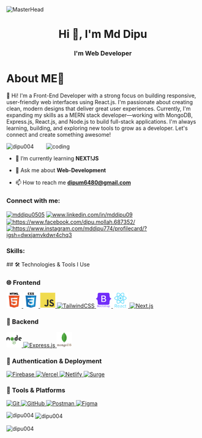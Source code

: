 ![MasterHead](https://user-images.githubusercontent.com/74038190/225813708-98b745f2-7d22-48cf-9150-083f1b00d6c9.gif)
<h1 align="center">Hi 👋, I'm Md Dipu</h1>
<h3 align="center">I'm Web Developer</h3>
<h1>About ME🚀</h1>
<p>👋 Hi! I'm a Front-End Developer with a strong focus on building responsive, user-friendly web interfaces using React.js. I'm passionate about creating clean, modern designs that deliver great user experiences. Currently, I'm expanding my skills as a MERN stack developer—working with MongoDB, Express.js, React.js, and Node.js to build full-stack applications. I'm always learning, building, and exploring new tools to grow as a developer. Let's connect and create something awesome!</p>
<img  align="right" width= "400"src="https://media0.giphy.com/media/v1.Y2lkPTc5MGI3NjExbTl1dWE4Z2wzZXl5djY0dmVjajNveDk4OXZxN2xtNTNlcHNiY3VlciZlcD12MV9pbnRlcm5hbF9naWZfYnlfaWQmY3Q9Zw/wLNuW1tCKRiPmDV5Y4/giphy.webp" alt="coding" />

<p align="left"> <img src="https://komarev.com/ghpvc/?username=dipu004&label=Profile%20views&color=0e75b6&style=flat" alt="dipu004" /> </p>

- 🌱 I’m currently learning **NEXT!JS**

- 💬 Ask me about **Web-Development**

- 📫 How to reach me **dipum6480@gmail.com**

<h3 align="left">Connect with me:</h3>
<p align="left">
<a href="https://twitter.com/mddipu0505" target="blank"><img align="center" src="https://raw.githubusercontent.com/rahuldkjain/github-profile-readme-generator/master/src/images/icons/Social/twitter.svg" alt="mddipu0505" height="30" width="40" /></a>
<a href="https://linkedin.com/in/www.linkedin.com/in/mddipu09" target="blank"><img align="center" src="https://raw.githubusercontent.com/rahuldkjain/github-profile-readme-generator/master/src/images/icons/Social/linked-in-alt.svg" alt="www.linkedin.com/in/mddipu09" height="30" width="40" /></a>
<a href="https://fb.com/https://www.facebook.com/dipu.mollah.687352/" target="blank"><img align="center" src="https://raw.githubusercontent.com/rahuldkjain/github-profile-readme-generator/master/src/images/icons/Social/facebook.svg" alt="https://www.facebook.com/dipu.mollah.687352/" height="30" width="40" /></a>
<a href="https://instagram.com/https://www.instagram.com/mddipu774/profilecard/?igsh=dwxjamvkdwr4chq3" target="blank"><img align="center" src="https://raw.githubusercontent.com/rahuldkjain/github-profile-readme-generator/master/src/images/icons/Social/instagram.svg" alt="https://www.instagram.com/mddipu774/profilecard/?igsh=dwxjamvkdwr4chq3" height="30" width="40" /></a>
</p>

<h3 align="left">Skills:</h3>
## 🛠️ Technologies & Tools I Use

### 🌐 Frontend
<p align="left">
  <a href="https://www.w3.org/html/" target="_blank" rel="noreferrer">
    <img src="https://raw.githubusercontent.com/devicons/devicon/master/icons/html5/html5-original-wordmark.svg" alt="HTML5" width="40" height="40"/>
  </a>
  <a href="https://www.w3schools.com/css/" target="_blank" rel="noreferrer">
    <img src="https://raw.githubusercontent.com/devicons/devicon/master/icons/css3/css3-original-wordmark.svg" alt="CSS3" width="40" height="40"/>
  </a>
  <a href="https://developer.mozilla.org/en-US/docs/Web/JavaScript" target="_blank" rel="noreferrer">
    <img src="https://raw.githubusercontent.com/devicons/devicon/master/icons/javascript/javascript-original.svg" alt="JavaScript" width="40" height="40"/>
  </a>
   <a href="https://tailwindcss.com/" target="_blank" rel="noreferrer">
    <img src="https://www.vectorlogo.zone/logos/tailwindcss/tailwindcss-icon.svg" alt="TailwindCSS" width="40" height="40"/>
  </a>
   <a href="https://getbootstrap.com/" target="_blank" rel="noreferrer">
    <img src="https://raw.githubusercontent.com/devicons/devicon/master/icons/bootstrap/bootstrap-plain-wordmark.svg" alt="Bootstrap" width="40" height="40"/>
  </a>
  <a href="https://reactjs.org/" target="_blank" rel="noreferrer">
    <img src="https://raw.githubusercontent.com/devicons/devicon/master/icons/react/react-original-wordmark.svg" alt="React" width="40" height="40"/>
  </a>
  <a href="https://nextjs.org/" target="_blank" rel="noreferrer">
    <img src="https://cdn.worldvectorlogo.com/logos/nextjs-2.svg" alt="Next.js" width="40" height="40"/>
  </a>
</p>

### 🔧 Backend
<p align="left">
  <a href="https://nodejs.org" target="_blank" rel="noreferrer">
    <img src="https://raw.githubusercontent.com/devicons/devicon/master/icons/nodejs/nodejs-original-wordmark.svg" alt="Node.js" width="40" height="40"/>
  </a>
  <a href="https://expressjs.com/" target="_blank" rel="noreferrer">
    <img src="https://cdn.worldvectorlogo.com/logos/express-109.svg" alt="Express.js" width="40" height="40"/>
  </a>
  <a href="https://www.mongodb.com/" target="_blank" rel="noreferrer">
    <img src="https://raw.githubusercontent.com/devicons/devicon/master/icons/mongodb/mongodb-original-wordmark.svg" alt="MongoDB" width="40" height="40"/>
  </a>
</p>

### 🔐 Authentication & Deployment
<p align="left">
  <a href="https://firebase.google.com/" target="_blank" rel="noreferrer">
    <img src="https://www.vectorlogo.zone/logos/firebase/firebase-icon.svg" alt="Firebase" width="40" height="40"/>
  </a>
  <a href="https://vercel.com/" target="_blank" rel="noreferrer">
    <img src="https://www.vectorlogo.zone/logos/vercel/vercel-icon.svg" alt="Vercel" width="40" height="40"/>
  </a>
  <a href="https://www.netlify.com/" target="_blank" rel="noreferrer">
    <img src="https://www.vectorlogo.zone/logos/netlify/netlify-icon.svg" alt="Netlify" width="40" height="40"/>
  </a>
  <a href="https://surge.sh/" target="_blank" rel="noreferrer">
    <img src="https://static.cdnlogo.com/logos/s/50/surge.svg" alt="Surge" width="40" height="40"/>
  </a>
</p>

### 🧰 Tools & Platforms
<p align="left">
  <a href="https://git-scm.com/" target="_blank" rel="noreferrer">
    <img src="https://www.vectorlogo.zone/logos/git-scm/git-scm-icon.svg" alt="Git" width="40" height="40"/>
  </a>
  <a href="https://github.com/" target="_blank" rel="noreferrer">
    <img src="https://cdn.jsdelivr.net/gh/devicons/devicon/icons/github/github-original.svg" alt="GitHub" width="40" height="40"/>
  </a>
  <a href="https://www.postman.com/" target="_blank" rel="noreferrer">
    <img src="https://www.vectorlogo.zone/logos/getpostman/getpostman-icon.svg" alt="Postman" width="40" height="40"/>
  </a>
  <a href="https://figma.com/" target="_blank" rel="noreferrer">
    <img src="https://www.vectorlogo.zone/logos/figma/figma-icon.svg" alt="Figma" width="40" height="40"/>
  </a>
</p>


<p><img align="left" src="https://github-readme-stats.vercel.app/api/top-langs?username=dipu004&show_icons=true&locale=en&layout=compact" alt="dipu004" /></p>

<p>&nbsp;<img align="center" src="https://github-readme-stats.vercel.app/api?username=dipu004&show_icons=true&locale=en" alt="dipu004" /></p>

<p><img align="center" src="https://github-readme-streak-stats.herokuapp.com/?user=dipu004&" alt="dipu004" /></p>

